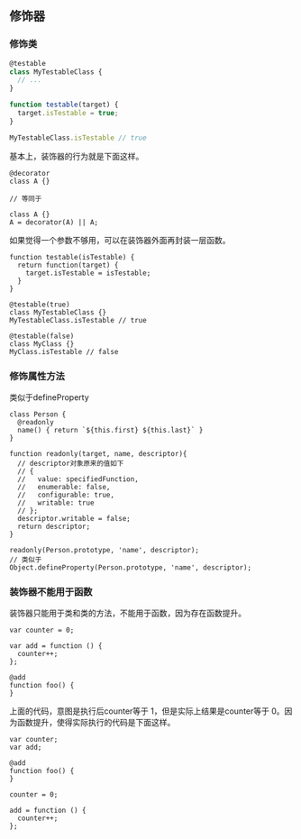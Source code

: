 ## 修饰器

### 修饰类

```js
@testable
class MyTestableClass {
  // ...
}

function testable(target) {
  target.isTestable = true;
}

MyTestableClass.isTestable // true
```

基本上，装饰器的行为就是下面这样。

```JS
@decorator
class A {}

// 等同于

class A {}
A = decorator(A) || A;
```

如果觉得一个参数不够用，可以在装饰器外面再封装一层函数。

```TS
function testable(isTestable) {
  return function(target) {
    target.isTestable = isTestable;
  }
}

@testable(true)
class MyTestableClass {}
MyTestableClass.isTestable // true

@testable(false)
class MyClass {}
MyClass.isTestable // false
```

### 修饰属性方法


类似于defineProperty
```TS
class Person {
  @readonly
  name() { return `${this.first} ${this.last}` }
}
```

```TS
function readonly(target, name, descriptor){
  // descriptor对象原来的值如下
  // {
  //   value: specifiedFunction,
  //   enumerable: false,
  //   configurable: true,
  //   writable: true
  // };
  descriptor.writable = false;
  return descriptor;
}

readonly(Person.prototype, 'name', descriptor);
// 类似于
Object.defineProperty(Person.prototype, 'name', descriptor);
```

### 装饰器不能用于函数

装饰器只能用于类和类的方法，不能用于函数，因为存在函数提升。


```tsx
var counter = 0;

var add = function () {
  counter++;
};

@add
function foo() {
}
```

上面的代码，意图是执行后counter等于 1，但是实际上结果是counter等于 0。因为函数提升，使得实际执行的代码是下面这样。

```tsx
var counter;
var add;

@add
function foo() {
}

counter = 0;

add = function () {
  counter++;
};
```